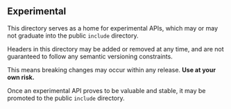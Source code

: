## Experimental 

This directory serves as a home for experimental APIs, which may or may not graduate into the public 
`include` directory. 

Headers in this directory may be added or removed at any time, and are not guaranteed to follow 
any semantic versioning constraints. 

This means breaking changes may occur within any release.
**Use at your own risk.**

Once an experimental API proves to be valuable and stable, it may be promoted to the public `include` directory.
